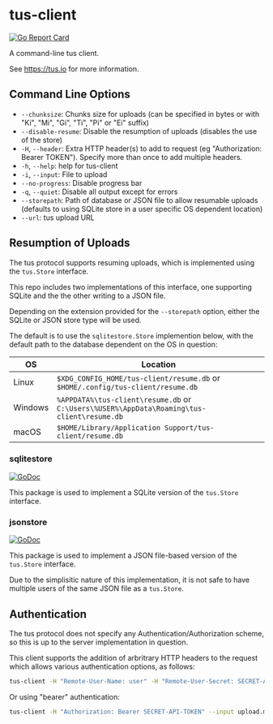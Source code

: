 # tus-client

[![Go Report Card](https://goreportcard.com/badge/github.com/andrewheberle/tus-client?logo=go&style=flat-square)](https://goreportcard.com/report/github.com/andrewheberle/tus-client)

A command-line tus client.

See https://tus.io for more information.

## Command Line Options

* `--chunksize`: Chunks size for uploads (can be specified in bytes or with "Ki", "Mi", "Gi", "Ti", "Pi" or "Ei" suffix)
* `--disable-resume`: Disable the resumption of uploads (disables the use of the store)
* `-H`, `--header`: Extra HTTP header(s) to add to request (eg "Authorization: Bearer TOKEN"). Specify more than once to add multiple headers.
* `-h`, `--help`: help for tus-client
* `-i`, `--input`: File to upload
* `--no-progress`: Disable progress bar
* `-q`, `--quiet`:  Disable all output except for errors
* `--storepath`: Path of database or JSON file to allow resumable uploads (defaults to using SQLite store in a user specific OS dependent location)
* `--url`: tus upload URL

## Resumption of Uploads

The tus protocol supports resuming uploads, which is implemented using the `tus.Store` interface.

This repo includes two implementations of this interface, one supporting SQLite and the the other writing to a JSON file.

Depending on the extension provided for the `--storepath` option, either the SQLite or JSON store type will be used.

The default is to use the `sqlitestore.Store` implemention below, with the default path to the database dependent on the OS in question:

| OS      | Location                                                                                   |
|---------|--------------------------------------------------------------------------------------------|
| Linux   | `$XDG_CONFIG_HOME/tus-client/resume.db` or `$HOME/.config/tus-client/resume.db`            |
| Windows | `%APPDATA%\tus-client\resume.db` or `C:\Users\%USER%\AppData\Roaming\tus-client\resume.db` |
| macOS   | `$HOME/Library/Application Support/tus-client/resume.db`                                   |


### sqlitestore

[![GoDoc](https://img.shields.io/badge/godoc-reference-blue.svg)](https://godoc.org/github.com/andrewheberle/tus-client/pkg/sqlitestore)

This package is used to implement a SQLite version of the `tus.Store` interface.

### jsonstore

[![GoDoc](https://img.shields.io/badge/godoc-reference-blue.svg)](https://godoc.org/github.com/andrewheberle/tus-client/pkg/jsonstore)

This package is used to implement a JSON file-based version of the `tus.Store` interface.

Due to the simplisitic nature of this implementation, it is not safe to have multiple users of the same JSON file as a `tus.Store`.

## Authentication

The tus protocol does not specify any Authentication/Authorization scheme, so this is up to the server implementation in question.

This client supports the addition of arbritrary HTTP headers to the request which allows various authentication options, as follows:

```sh
tus-client -H "Remote-User-Name: user" -H "Remote-User-Secret: SECRET-API-TOKEN" --input upload.mp4 --url https://some.tus.server/url
```

Or using "bearer" authentication:

```sh
tus-client -H "Authorization: Bearer SECRET-API-TOKEN" --input upload.mp4 --url https://some.tus.server/url
```
